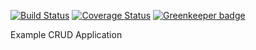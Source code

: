 [![Build Status](https://travis-ci.org/bucharest-gold/nodejs-rest-http-crud.svg?branch=master)](https://travis-ci.org/bucharest-gold/nodejs-rest-http-crud) [![Coverage Status](https://coveralls.io/repos/github/bucharest-gold/nodejs-rest-http-crud/badge.svg?branch=master)](https://coveralls.io/github/bucharest-gold/nodejs-rest-http-crud?branch=master) [![Greenkeeper badge](https://badges.greenkeeper.io/bucharest-gold/nodejs-rest-http-crud.svg)](https://greenkeeper.io/)

Example CRUD Application

